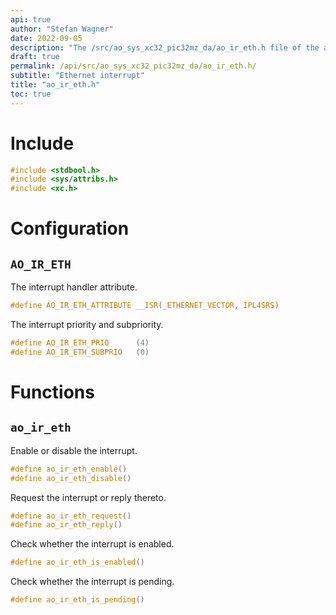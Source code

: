 ```yaml
---
api: true
author: "Stefan Wagner"
date: 2022-09-05
description: "The /src/ao_sys_xc32_pic32mz_da/ao_ir_eth.h file of the ao real-time operating system."
draft: true
permalink: /api/src/ao_sys_xc32_pic32mz_da/ao_ir_eth.h/
subtitle: "Ethernet interrupt"
title: "ao_ir_eth.h"
toc: true
---
```


# Include

```c
#include <stdbool.h>
#include <sys/attribs.h>
#include <xc.h>
```

# Configuration

## `AO_IR_ETH`

The interrupt handler attribute.

```c
#define AO_IR_ETH_ATTRIBUTE __ISR(_ETHERNET_VECTOR, IPL4SRS)
```

The interrupt priority and subpriority.

```c
#define AO_IR_ETH_PRIO      (4)
#define AO_IR_ETH_SUBPRIO   (0)
```

# Functions

## `ao_ir_eth`

Enable or disable the interrupt.

```c
#define ao_ir_eth_enable()
#define ao_ir_eth_disable()
```

Request the interrupt or reply thereto.

```c
#define ao_ir_eth_request()
#define ao_ir_eth_reply()
```

Check whether the interrupt is enabled.

```c
#define ao_ir_eth_is_enabled()
```

Check whether the interrupt is pending.

```c
#define ao_ir_eth_is_pending()
```
